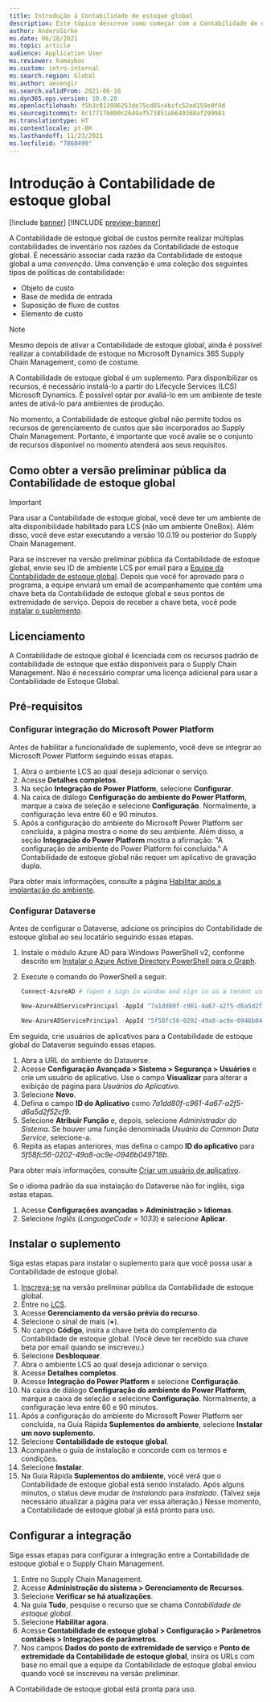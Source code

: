 ```yaml
---
title: Introdução à Contabilidade de estoque global
description: Este tópico descreve como começar com a Contabilidade de estoque global.
author: AndersGirke
ms.date: 06/18/2021
ms.topic: article
audience: Application User
ms.reviewer: kamaybac
ms.custom: intro-internal
ms.search.region: Global
ms.author: aevengir
ms.search.validFrom: 2021-06-18
ms.dyn365.ops.version: 10.0.20
ms.openlocfilehash: f5b3c013996253de75cd85c4bcfc52ed159e8f9d
ms.sourcegitcommit: 8c17717b800c2649af573851ab640368af299981
ms.translationtype: HT
ms.contentlocale: pt-BR
ms.lasthandoff: 11/23/2021
ms.locfileid: "7860499"
---
```

# <a name="get-started-with-global-inventory-accounting"></a>Introdução à Contabilidade de estoque global

[!include [banner](../includes/banner.md)]
[!INCLUDE [preview-banner](../includes/preview-banner.md)]
<!--KFM: Preview until 4/30/2022 -->

A Contabilidade de estoque global de custos permite realizar múltiplas contabilidades de inventário nos razões da Contabilidade de estoque global. É necessário associar cada razão da Contabilidade de estoque global a uma *convenção*. Uma convenção é uma coleção dos seguintes tipos de políticas de contabilidade:

- Objeto de custo
- Base de medida de entrada
- Suposição de fluxo de custos
- Elemento de custo

> [!NOTE]
> Mesmo depois de ativar a Contabilidade de estoque global, ainda é possível realizar a contabilidade de estoque no Microsoft Dynamics 365 Supply Chain Management, como de costume.

A Contabilidade de estoque global é um suplemento. Para disponibilizar os recursos, é necessário instalá-lo a partir do Lifecycle Services (LCS) Microsoft Dynamics. É possível optar por avaliá-lo em um ambiente de teste antes de ativá-lo para ambientes de produção.

No momento, a Contabilidade de estoque global não permite todos os recursos de gerenciamento de custos que são incorporados ao Supply Chain Management. Portanto, é importante que você avalie se o conjunto de recursos disponível no momento atenderá aos seus requisitos.

## <a name="how-to-get-the-global-inventory-accounting-public-preview"></a><a name="sign-up"></a>Como obter a versão preliminar pública da Contabilidade de estoque global

> [!IMPORTANT]
> Para usar a Contabilidade de estoque global, você deve ter um ambiente de alta disponibilidade habilitado para LCS (não um ambiente OneBox). Além disso, você deve estar executando a versão 10.0.19 ou posterior do Supply Chain Management.

Para se inscrever na versão preliminar pública da Contabilidade de estoque global, envie seu ID de ambiente LCS por email para a [Equipe da Contabilidade de estoque global](mailto:GlobalInvAccount@microsoft.com). Depois que você for aprovado para o programa, a equipe enviará um email de acompanhamento que contém uma chave beta da Contabilidade de estoque global e seus pontos de extremidade de serviço. Depois de receber a chave beta, você pode [instalar o suplemento](#install).

## <a name="licensing"></a>Licenciamento

A Contabilidade de estoque global é licenciada com os recursos padrão de contabilidade de estoque que estão disponíveis para o Supply Chain Management. Não é necessário comprar uma licença adicional para usar a Contabilidade de Estoque Global.

## <a name="prerequisites"></a>Pré-requisitos

### <a name="set-up-microsoft-power-platform-integration"></a>Configurar integração do Microsoft Power Platform

Antes de habilitar a funcionalidade de suplemento, você deve se integrar ao Microsoft Power Platform seguindo essas etapas.

1. Abra o ambiente LCS ao qual deseja adicionar o serviço.
1. Acesse **Detalhes completos**.
1. Na seção **Integração do Power Platform**, selecione **Configurar**.
1. Na caixa de diálogo **Configuração do ambiente do Power Platform**, marque a caixa de seleção e selecione **Configuração**. Normalmente, a configuração leva entre 60 e 90 minutos.
1. Após a configuração do ambiente do Microsoft Power Platform ser concluída, a página mostra o nome do seu ambiente. Além disso, a seção **Integração do Power Platform** mostra a afirmação: "A configuração de ambiente do Power Platform foi concluída." A Contabilidade de estoque global não requer um aplicativo de gravação dupla.

Para obter mais informações, consulte a página [Habilitar após a implantação do ambiente](../../fin-ops-core/dev-itpro/power-platform/enable-power-platform-integration.md#enable-after-deploy).

### <a name="set-up-dataverse"></a>Configurar Dataverse

Antes de configurar o Dataverse, adicione os princípios do Contabilidade de estoque global ao seu locatário seguindo essas etapas.

1. Instale o módulo Azure AD para Windows PowerShell v2, conforme descrito em [Instalar o Azure Active Directory PowerShell para o Graph](/powershell/azure/active-directory/install-adv2).
1. Execute o comando do PowerShell a seguir.

    ```powershell
    Connect-AzureAD # (open a sign in window and sign in as a tenant user)

    New-AzureADServicePrincipal -AppId "7a1dd80f-c961-4a67-a2f5-d6a5d2f52cf9" -DisplayName "d365-scm-costaccountingservice"

    New-AzureADServicePrincipal -AppId "5f58fc56-0202-49a8-ac9e-0946b049718b" -DisplayName "d365-scm-operationdataservice"
    ```

Em seguida, crie usuários de aplicativos para a Contabilidade de estoque global do Dataverse seguindo essas etapas.

1. Abra a URL do ambiente do Dataverse.
1. Acesse **Configuração Avançada \> Sistema \> Segurança \> Usuários** e crie um usuário de aplicativo. Use o campo **Visualizar** para alterar a exibição de página para *Usuários do Aplicativo*.
1. Selecione **Novo**.
1. Defina o campo **ID do Aplicativo** como *7a1dd80f-c961-4a67-a2f5-d6a5d2f52cf9*.
1. Selecione **Atribuir Função** e, depois, selecione *Administrador do Sistema*. Se houver uma função denominada *Usuário do Common Data Service*, selecione-a.
1. Repita as etapas anteriores, mas defina o campo **ID do aplicativo** para *5f58fc56-0202-49a8-ac9e-0946b049718b*.

Para obter mais informações, consulte [Criar um usuário de aplicativo](/power-platform/admin/create-users-assign-online-security-roles#create-an-application-user).

Se o idioma padrão da sua instalação do Dataverse não for inglês, siga estas etapas.

1. Acesse **Configurações avançadas \> Administração \> Idiomas**.
1. Selecione *Inglês* (*LanguageCode = 1033*) e selecione **Aplicar**.

## <a name="install-the-add-in"></a><a name="install"></a>Instalar o suplemento

Siga estas etapas para instalar o suplemento para que você possa usar a Contabilidade de estoque global.

1. [Inscreva-se](#sign-up) na versão preliminar pública da Contabilidade de estoque global.
1. Entre no [LCS](https://lcs.dynamics.com/Logon/Index).
1. Acesse **Gerenciamento da versão prévia do recurso**.
1. Selecione o sinal de mais (**+**).
1. No campo **Código**, insira a chave beta do complemento da Contabilidade de estoque global. (Você deve ter recebido sua chave beta por email quando se inscreveu.)
1. Selecione **Desbloquear**.
1. Abra o ambiente LCS ao qual deseja adicionar o serviço.
1. Acesse **Detalhes completos**.
1. Acesse **Integração do Power Platform** e selecione **Configuração**.
1. Na caixa de diálogo **Configuração do ambiente do Power Platform**, marque a caixa de seleção e selecione **Configuração**. Normalmente, a configuração leva entre 60 e 90 minutos.
1. Após a configuração do ambiente do Microsoft Power Platform ser concluída, na Guia Rápida **Suplementos do ambiente**, selecione **Instalar um novo suplemento**.
1. Selecione **Contabilidade de estoque global**.
1. Acompanhe o guia de instalação e concorde com os termos e condições.
1. Selecione **Instalar**.
1. Na Guia Rápida **Suplementos do ambiente**, você verá que o Contabilidade de estoque global está sendo instalado. Após alguns minutos, o status deve mudar de *Instalando* para *Instalado*. (Talvez seja necessário atualizar a página para ver essa alteração.) Nesse momento, a Contabilidade de estoque global já está pronto para uso.

## <a name="set-up-the-integration"></a>Configurar a integração

Siga essas etapas para configurar a integração entre a Contabilidade de estoque global e o Supply Chain Management.

1. Entre no Supply Chain Management.
1. Acesse **Administração do sistema \> Gerenciamento de Recursos**.
1. Selecione **Verificar se há atualizações**.
1. Na guia **Tudo**, pesquise o recurso que se chama *Contabilidade de estoque global*.
1. Selecione **Habilitar agora**.
1. Acesse **Contabilidade de estoque global \> Configuração \> Parâmetros contábeis \> Integrações de parâmetros**.
1. Nos campos **Dados do ponto de extremidade de serviço** e **Ponto de extremidade da Contabilidade de estoque global**, insira os URLs com base no email que a equipe da Contabilidade de estoque global enviou quando você se inscreveu na versão preliminar.

A Contabilidade de estoque global está pronta para uso.
